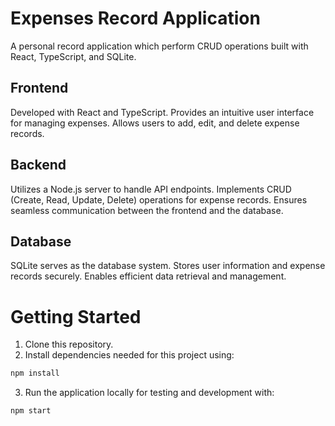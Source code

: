 # Expenses Record Application
 A personal record application which perform CRUD operations built with React, TypeScript, and SQLite.

 ## Frontend
 Developed with React and TypeScript.
 Provides an intuitive user interface for managing expenses.
 Allows users to add, edit, and delete expense records.

 ## Backend
 Utilizes a Node.js server to handle API endpoints.
 Implements CRUD (Create, Read, Update, Delete) operations for expense records.
 Ensures seamless communication between the frontend and the database.

 ## Database
 SQLite serves as the database system.
 Stores user information and expense records securely.
 Enables efficient data retrieval and management.

 # Getting Started
 1. Clone this repository.
 2. Install dependencies needed for this project using:
 ```bash 
 npm install
 ```
 3. Run the application locally for testing and development with:
 ```bash
 npm start
 ```


